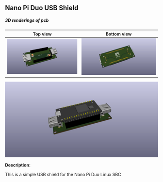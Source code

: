 ## Nano Pi Duo USB Shield

##### 3D renderings of pcb

Top view | Bottom view
------------ | -------------
![Alt text](3d/renderings/usb_shield_top.png?raw=true "top view") | ![Alt text](3d/renderings/usb_shield_bottom.png?raw=true "bottom view")
![Alt text](3d/renderings/usb_shield_full.png?raw=true "full view")

**Description:**

This is a simple USB shield for the Nano Pi Duo Linux SBC